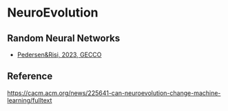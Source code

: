 # NeuroEvolution

## Random Neural Networks

* [Pedersen&Risi, 2023, GECCO](https://dl.acm.org/doi/10.1145/3583131.3590460)


## Reference

https://cacm.acm.org/news/225641-can-neuroevolution-change-machine-learning/fulltext
